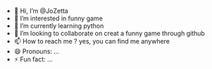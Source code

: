 - 👋 Hi, I’m @JoZetta
- 👀 I’m interested in funny game
- 🌱 I’m currently learning python
- 💞️ I’m looking to collaborate on creat a funny game through github
- 📫 How to reach me ? yes, you can find me anywhere
- 😄 Pronouns: ...
- ⚡ Fun fact: ...

<!---
JoZetta/JoZetta is a ✨ special ✨ repository because its `README.md` (this file) appears on your GitHub profile.
You can click the Preview link to take a look at your changes.
--->
